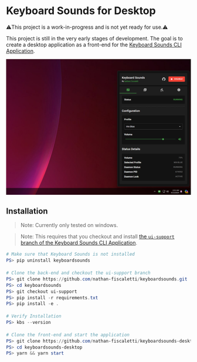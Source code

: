 # Keyboard Sounds for Desktop

⚠️This project is a work-in-progress and is not yet ready for use.⚠️

This project is still in the very early stages of development. The goal is to create a desktop application as a front-end for the [Keyboard Sounds CLI Application](https://github.com/nathan-fiscaletti/keyboardsounds).

![Preview](./preview.png)

## Installation

> Note: Currently only tested on windows.

> Note: This requires that you checkout and install [the `ui-support` branch of the Keyboard Sounds CLI Application](https://github.com/nathan-fiscaletti/keyboardsounds/tree/ui-support).

```powershell
# Make sure that Keyboard Sounds is not installed
PS> pip uninstall keyboardsounds

# Clone the back-end and checkout the ui-support branch
PS> git clone https://github.com/nathan-fiscaletti/keyboardsounds.git
PS> cd keyboardsounds
PS> git checkout ui-support
PS> pip install -r requirements.txt
PS> pip install -e .

# Verify Installation
PS> kbs --version

# Clone the front-end and start the application
PS> git clone https://github.com/nathan-fiscaletti/keyboardsounds-desktop.git
PS> cd keyboardsounds-desktop
PS> yarn && yarn start
```